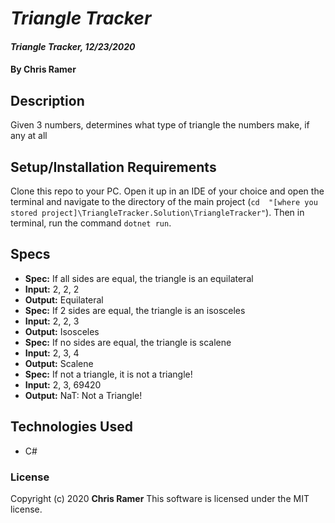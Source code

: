 # *Triangle Tracker*

#### *Triangle Tracker, 12/23/2020*

#### By **Chris Ramer**

## Description

Given 3 numbers, determines what type of triangle the numbers make, if any at all

## Setup/Installation Requirements

Clone this repo to your PC.
Open it up in an IDE of your choice and open the terminal and navigate to the directory of the main project (`cd  "[where you stored project]\TriangleTracker.Solution\TriangleTracker"`).
Then in terminal, run the command `dotnet run`.

## Specs

* **Spec:** If all sides are equal, the triangle is an equilateral
* **Input:** 2, 2, 2
* **Output:** Equilateral
* **Spec:** If 2 sides are equal, the triangle is an isosceles
* **Input:** 2, 2, 3
* **Output:** Isosceles
* **Spec:** If no sides are equal, the triangle is scalene
* **Input:** 2, 3, 4
* **Output:** Scalene
* **Spec:** If not a triangle, it is not a triangle!
* **Input:** 2, 3, 69420
* **Output:** NaT: Not a Triangle!

## Technologies Used

* C#

### License

Copyright (c) 2020 **Chris Ramer**
This software is licensed under the MIT license.